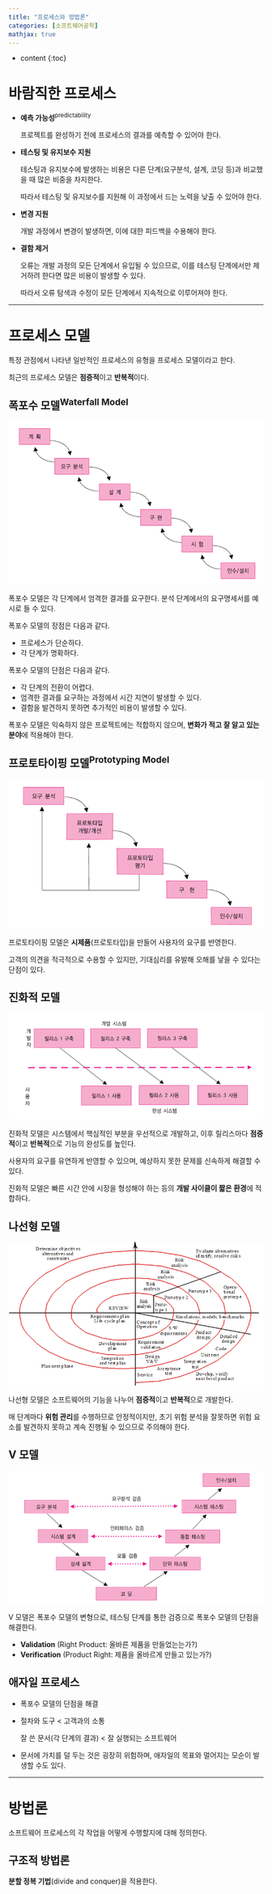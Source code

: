 ```yaml
---
title: "프로세스와 방법론"
categories: [소프트웨어공학]
mathjax: true
---
```


* content
{:toc}
# 바람직한 프로세스

-   **예측 가능성**<sup>predictability</sup>

    프로젝트를 완성하기 전에 프로세스의 결과를 예측할 수 있어야 한다.

-   **테스팅 및 유지보수 지원**

    테스팅과 유지보수에 발생하는 비용은 다른 단계(요구분석, 설계, 코딩 등)과 비교했을 때 많은 비중을 차지한다.

    따라서 테스팅 및 유지보수를 지원해  이 과정에서 드는 노력을 낮출 수 있어야 한다.

-   **변경 지원**

    개발 과정에서 변경이 발생하면, 이에 대한 피드백을 수용해야 한다.

-   **결함 제거**

    오류는 개발 과정의 모든 단계에서 유입될 수 있으므로, 이를 테스팅 단계에서만 제거하려 한다면 많은 비용이 발생할 수 있다.

    따라서 오류 탐색과 수정이 모든 단계에서 지속적으로 이루어져야 한다.

---

# 프로세스 모델

특정 관점에서 나타낸 일반적인 프로세스의 유형을 프로세스 모델이라고 한다.

최근의 프로세스 모델은 **점증적**이고 **반복적**이다.

## 폭포수 모델<sup>Waterfall Model</sup>

![](https://github.com/B31l/B31l/blob/main/_posts/%EC%86%8C%ED%94%84%ED%8A%B8%EC%9B%A8%EC%96%B4%EA%B3%B5%ED%95%99/20221018-01-%ED%8F%AD%ED%8F%AC%EC%88%98%20%EB%AA%A8%EB%8D%B8.png?raw=true)

폭포수 모델은 각 단계에서 엄격한 결과를 요구한다. 분석 단계에서의 요구명세서를 예시로 들 수 있다.

폭포수 모델의 장점은 다음과 같다.

-   프로세스가 단순하다.
-   각 단계가 명확하다.

폭포수 모델의 단점은 다음과 같다.

-   각 단계의 전환이 어렵다.
-   엄격한 결과를 요구하는 과정에서 시간 지연이 발생할 수 있다.
-   결함을 발견하지 못하면 추가적인 비용이 발생할 수 있다.

폭포수 모델은 익숙하지 않은 프로젝트에는 적합하지 않으며, **변화가 적고 잘 알고 있는 분야**에 적용해야 한다.

## 프로토타이핑 모델<sup>Prototyping Model</sup>

![](https://github.com/B31l/B31l/blob/main/_posts/%EC%86%8C%ED%94%84%ED%8A%B8%EC%9B%A8%EC%96%B4%EA%B3%B5%ED%95%99/20221018-02-%ED%94%84%EB%A1%9C%ED%86%A0%ED%83%80%EC%9D%B4%ED%95%91%20%EB%AA%A8%EB%8D%B8.png?raw=true)

프로토타이핑 모델은 **시제품**(프로토타입)을 만들어 사용자의 요구를 반영한다.

고객의 의견을 적극적으로 수용할 수 있지만, 기대심리를 유발해 오해를 낳을 수 있다는 단점이 있다. 

## 진화적 모델

![](https://github.com/B31l/B31l/blob/main/_posts/%EC%86%8C%ED%94%84%ED%8A%B8%EC%9B%A8%EC%96%B4%EA%B3%B5%ED%95%99/20221018-03-%EC%A7%84%ED%99%94%EC%A0%81%20%EB%AA%A8%EB%8D%B8.png?raw=true)

진화적 모델은 시스템에서 핵심적인 부분을 우선적으로 개발하고, 이후 릴리스마다 **점증적**이고 **반복적**으로 기능의 완성도를 높인다.

사용자의 요구를 유연하게 반영할 수 있으며, 예상하지 못한 문제를 신속하게 해결할 수 있다.

진화적 모델은 빠른 시간 안에 시장을 형성해야 하는 등의 **개발 사이클이 짧은 환경**에 적합하다.

## 나선형 모델

![](https://github.com/B31l/B31l/blob/main/_posts/%EC%86%8C%ED%94%84%ED%8A%B8%EC%9B%A8%EC%96%B4%EA%B3%B5%ED%95%99/20221018-04-%EB%82%98%EC%84%A0%ED%98%95%20%EB%AA%A8%EB%8D%B8.png?raw=true)

나선형 모델은 소프트웨어의 기능을 나누어 **점증적**이고 **반복적**으로 개발한다.

매 단계마다 **위험 관리**를 수행하므로 안정적이지만, 초기 위험 분석을 잘못하면 위험 요소를 발견하지 못하고 계속 진행될 수 있으므로 주의해야 한다.

## V 모델

![](https://github.com/B31l/B31l/blob/main/_posts/%EC%86%8C%ED%94%84%ED%8A%B8%EC%9B%A8%EC%96%B4%EA%B3%B5%ED%95%99/20221018-05-V%20%EB%AA%A8%EB%8D%B8.png?raw=true)

V 모델은 폭포수 모델의 변형으로, 테스팅 단계를 통한 검증으로 폭포수 모델의 단점을 해결한다.

-   **Validation** (Right Product: 올바른 제품을 만들었는는가?)
-   **Verification** (Product Right: 제품을 올바르게 만들고 있는가?)



## 애자일 프로세스

-   폭포수 모델의 단점을 해결

-   절차와 도구 < 고객과의 소통

    잘 쓴 문서(각 단계의 결과) < 잘 실행되는 소프트웨어

-   문서에 가치를 덜 두는 것은 굉장히 위험하며, 애자일의 목표와 멀어지는 모순이 발생할 수도 있다.

---

# 방법론

소프트웨어 프로세스의 각 작업을 어떻게 수행할지에 대해 정의한다.

## 구조적 방법론

**분할 정복 기법**(divide and conquer)을 적용한다.
